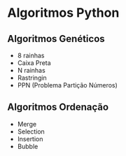 # Algoritmos Python

## Algoritmos Genéticos
- 8 rainhas
- Caixa Preta
- N rainhas
- Rastringin
- PPN (Problema Partição Números)

## Algoritmos Ordenação
- Merge
- Selection
- Insertion
- Bubble
